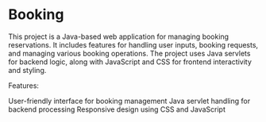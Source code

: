 # Booking
This project is a Java-based web application for managing booking reservations. It includes features for handling user inputs, booking requests, and managing various booking operations. The project uses Java servlets for backend logic, along with JavaScript and CSS for frontend interactivity and styling.  

Features:  

User-friendly interface for booking management
Java servlet handling for backend processing
Responsive design using CSS and JavaScript

